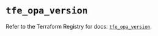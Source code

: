 # `tfe_opa_version`

Refer to the Terraform Registry for docs: [`tfe_opa_version`](https://registry.terraform.io/providers/hashicorp/tfe/0.55.0/docs/resources/opa_version).
